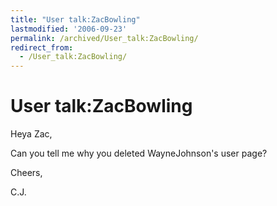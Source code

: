 ```yaml
---
title: "User talk:ZacBowling"
lastmodified: '2006-09-23'
permalink: /archived/User_talk:ZacBowling/
redirect_from:
  - /User_talk:ZacBowling/
---
```


User talk:ZacBowling
====================

Heya Zac,

Can you tell me why you deleted WayneJohnson's user page?

Cheers,

C.J.

